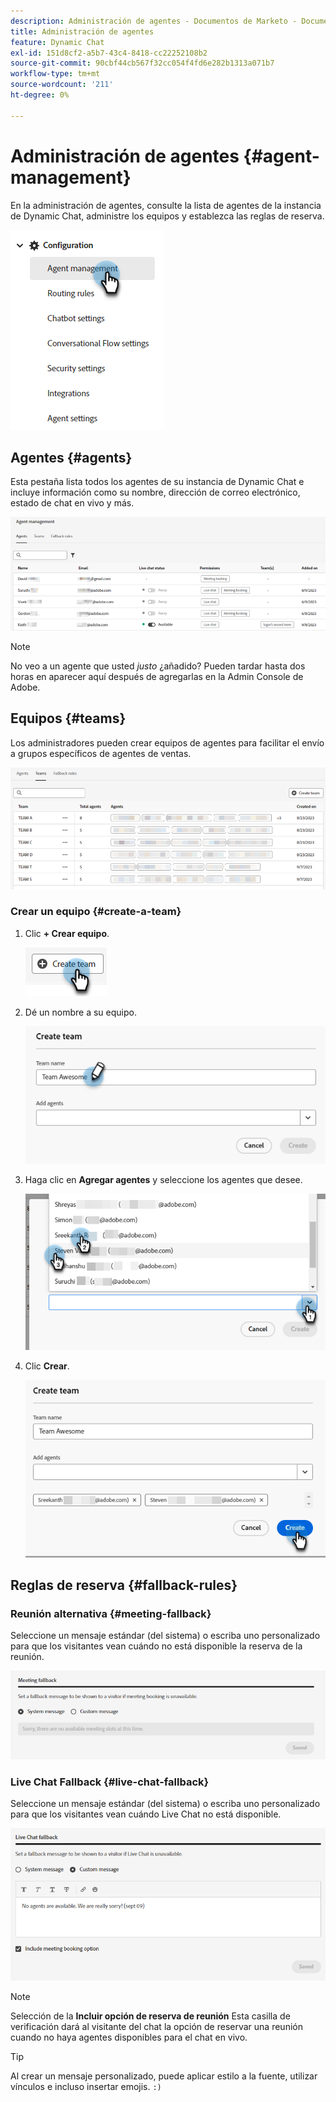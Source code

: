 ```yaml
---
description: Administración de agentes - Documentos de Marketo - Documentación del producto
title: Administración de agentes
feature: Dynamic Chat
exl-id: 151d8cf2-a5b7-43c4-8418-cc22252108b2
source-git-commit: 90cbf44cb567f32cc054f4fd6e282b1313a071b7
workflow-type: tm+mt
source-wordcount: '211'
ht-degree: 0%

---
```


# Administración de agentes {#agent-management}

En la administración de agentes, consulte la lista de agentes de la instancia de Dynamic Chat, administre los equipos y establezca las reglas de reserva.

![](assets/agent-management-1.png)

## Agentes {#agents}

Esta pestaña lista todos los agentes de su instancia de Dynamic Chat e incluye información como su nombre, dirección de correo electrónico, estado de chat en vivo y más.

![](assets/agent-management-2.png)

>[!NOTE]
>
>No veo a un agente que usted _justo_ ¿añadido? Pueden tardar hasta dos horas en aparecer aquí después de agregarlas en la Admin Console de Adobe.

## Equipos {#teams}

Los administradores pueden crear equipos de agentes para facilitar el envío a grupos específicos de agentes de ventas.

![](assets/agent-management-3.png)

### Crear un equipo {#create-a-team}

1. Clic **+ Crear equipo**.

   ![](assets/agent-management-4.png)

1. Dé un nombre a su equipo.

   ![](assets/agent-management-5.png)

1. Haga clic en **Agregar agentes** y seleccione los agentes que desee.

   ![](assets/agent-management-6.png)

1. Clic **Crear**.

   ![](assets/agent-management-7.png)

## Reglas de reserva {#fallback-rules}

### Reunión alternativa {#meeting-fallback}

Seleccione un mensaje estándar (del sistema) o escriba uno personalizado para que los visitantes vean cuándo no está disponible la reserva de la reunión.

![](assets/agent-management-8.png)

### Live Chat Fallback {#live-chat-fallback}

Seleccione un mensaje estándar (del sistema) o escriba uno personalizado para que los visitantes vean cuándo Live Chat no está disponible.

![](assets/agent-management-9.png)

>[!NOTE]
>
>Selección de la **Incluir opción de reserva de reunión** Esta casilla de verificación dará al visitante del chat la opción de reservar una reunión cuando no haya agentes disponibles para el chat en vivo.

>[!TIP]
>
>Al crear un mensaje personalizado, puede aplicar estilo a la fuente, utilizar vínculos e incluso insertar emojis. `:)`
